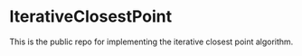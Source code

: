 # IterativeClosestPoint
This is the public repo for implementing the iterative closest point algorithm.
